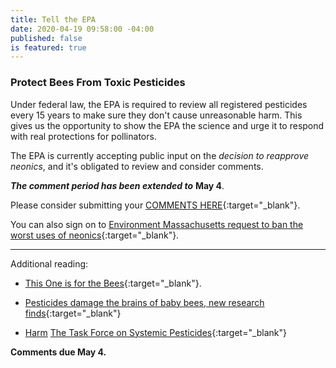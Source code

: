 ```yaml
---
title: Tell the EPA
date: 2020-04-19 09:58:00 -04:00
published: false
is featured: true
---
```


### Protect Bees From Toxic Pesticides

Under federal law, the EPA is required to review all registered pesticides every 15 years to make sure they don't cause unreasonable harm. This gives us the opportunity to show the EPA the science and urge it to respond with real protections for pollinators.

The EPA is currently accepting public input on the *decision to reapprove neonics*, and it's obligated to review and consider comments.

***The comment period has been extended to*** **May 4**.  

Please consider submitting your [COMMENTS HERE](https://www.regulations.gov/document?D=EPA-HQ-OPP-2008-0844-1608){:target="_blank"}.

You can also sign on to [Environment Massachusetts request to ban the worst uses of neonics](https://environmentmassachusetts.webaction.org/p/dia/action4/common/public/?action_KEY=37643){:target="_blank"}.

---

Additional reading:

* [This One is for the Bees](https://demcastusa.com/2020/03/21/this-one-is-for-the-bees/){:target="_blank"}.

* [Pesticides damage the brains of baby bees, new research finds](https://www.cnn.com/2020/03/03/world/baby-bees-brains-pesticides-scn/index.html){:target="_blank"}

* [Harm](http://www.tfsp.info/en/portfolio/harm/) [The Task Force on Systemic Pesticides](http://www.tfsp.info/en/){:target="_blank"}

**Comments due May 4.**